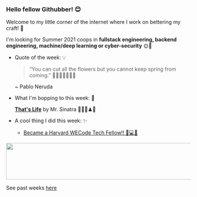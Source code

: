 ### Hello fellow Githubber! 😊
Welcome to my little corner of the internet where I work on bettering my craft! 🔨

I'm looking for Summer 2021 coops in **fullstack engineering, backend engineering, machine/deep learning or cyber-security** 🌞🤖

- Quote of the week: 💡

   >“You can cut all the flowers but you cannot keep spring from coming.” 🌼💐🌻🌸🌷🌞🌈

   ~ Pablo Neruda
   
- What I'm bopping to this week: 🎵

   [**That's Life**](https://open.spotify.com/track/4dt6XKr0xKdPzjFhwB8dBm) by Mr. Sinatra 🎎🦜📜♟👑
  
 - A cool thing I did this week: ✨
  
    - [Became a Harvard WECode Tech Fellow!! 👧💻💕](https://www.harvardwecode.com/)
          
<img src="https://media.giphy.com/media/OqBJWrgeLouJqJBiJU/giphy.gif" width="4000" height="100" />


See past weeks [here](https://github.com/xaylax/xaylax/blob/master/past.md)

